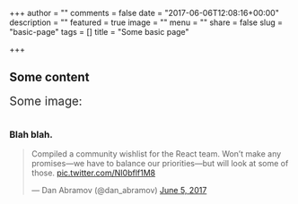 +++
author = ""
comments = false
date = "2017-06-06T12:08:16+00:00"
description = ""
featured = true
image = ""
menu = ""
share = false
slug = "basic-page"
tags = []
title = "Some basic page"

+++
## Some content

<span style="color: rgb(40, 40, 40); font-size: 1.5em; word-spacing: 0.5px;">Some image:</span>

<img src="/uploads/2017/06/06/57041529-zoidberg-wallpapers.jpg" alt="" class=" forestry--none" style="float: none;">

### <span style="color: rgb(25, 25, 25); font-size: 1rem;">Blah blah.</span>

<blockquote class="twitter-tweet" data-lang="en"><p lang="en" dir="ltr">Compiled a community wishlist for the React team. Won’t make any promises—we have to balance our priorities—but will look at some of those. <a href="https://t.co/NI0bflf1M8">pic.twitter.com/NI0bflf1M8</a></p>&mdash; Dan Abramov (@dan_abramov) <a href="https://twitter.com/dan_abramov/status/871769329079025664">June 5, 2017</a></blockquote> <script async src="//platform.twitter.com/widgets.js" charset="utf-8"></script>